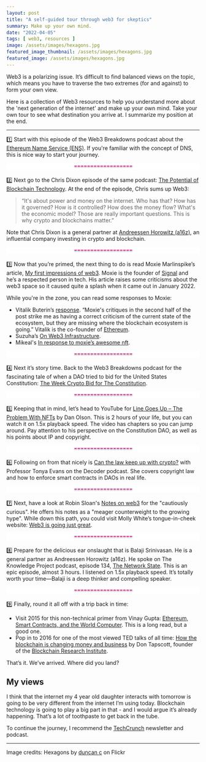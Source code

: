 ```yaml
---
layout: post
title: "A self-guided tour through web3 for skeptics"
summary: Make up your own mind.
date: "2022-04-05"
tags: [ web3, resources ]
image: /assets/images/hexagons.jpg
featured_image_thumbnail: /assets/images/hexagons.jpg
featured_image: /assets/images/hexagons.jpg
---
```


Web3 is a polarizing issue. It’s difficult to find balanced views on the topic, which means you have to traverse the two extremes (for and against) to form your own view.

Here is a collection of Web3 resources to help you understand more about the 'next generation of the internet' and make up your own mind. Take your own tour to see what destination you arrive at. I summarize my position at the end.

---

1️⃣ Start with this episode of the Web3 Breakdowns podcast about the 
[Ethereum Name Service (ENS)](https://www.joincolossus.com/episodes/97809264/millegan-ethereum-name-service?tab=shownotes). If you're familiar with the concept of DNS, this is nice way to start your journey.

<img src="/assets/images/pinkline.png"/>

2️⃣ Next go to the Chris Dixon episode of the same podcast: [The Potential of Blockchain Technology](https://www.joincolossus.com/episodes/22848496/dixon-the-potential-of-blockchain-technology?tab=shownotes). At the end of the episode, Chris sums up Web3: 
> “It's about power and money on the internet. Who has that? How has it governed? How is it controlled? 
> How does the money flow? What's the economic model? Those are really important questions. This is why crypto and blockchains matter.”

Note that Chris Dixon is a general partner at [Andreessen Horowitz (a16z)](https://a16z.com/), an influential company investing in crypto and blockchain.

<img src="/assets/images/pinkline.png"/>

3️⃣ Now that you’re primed, the next thing to do is read Moxie Marlinspike’s article, [My first impressions of web3](https://moxie.org/2022/01/07/web3-first-impressions.html). Moxie is the founder of [Signal](https://signal.org/en/) and he’s a respected person in tech. His article raises some criticisms about the web3 space so it caused quite a splash when it came out in January 2022.  

While you're in the zone, you can read some responses to Moxie:

* Vitalik Buterin’s [response](https://www.reddit.com/r/ethereum/comments/ryk3it/my_first_impressions_of_web3/hrrz15r/). 
“Moxie's critiques in the second half of the post strike me as having a correct criticism of the current state of the ecosystem, but they are missing where the blockchain ecosystem is going.” Vitalik is the co-founder of [Ethereum](https://ethereum.org/en/).
* Suzuha’s [On Web3 Infrastructure](https://mirror.xyz/suzuha.eth/vb5E5lhzmPTcpxOJcz6Q211TDgSvoFwDLA6JSM1V37Q).
* Mikeal's [In response to moxie’s awesome nft](https://mikeal.notion.site/in-response-to-moxie-s-awesome-nft-d4880b55c61e42e3bfd9525a8a78d8ef).

<img src="/assets/images/pinkline.png"/>

4️⃣ Next it’s story time. Back to the Web3 Breakdowns podcast for the fascinating tale of when a DAO tried to bid for the United States Constitution: [The Week Crypto Bid for The Constitution](https://www.joincolossus.com/episodes/45635106/piedrafita-the-week-crypto-bid-for-the-constitution?tab=shownotes). 

<img src="/assets/images/pinkline.png"/>

5️⃣ Keeping that in mind, let’s head to YouTube for [Line Goes Up – The Problem With NFTs](https://www.youtube.com/watch?v=YQ_xWvX1n9g) by Dan Olson. This is 
2 hours of your life, but you can watch it on 1.5x playback speed. The video has chapters so you can jump around. Pay attention to his perspective on the Constitution DAO, as well as his points about IP and copyright.

<img src="/assets/images/pinkline.png"/>

6️⃣ Following on from that nicely is [Can the law keep up with crypto?](https://www.theverge.com/22944579/crypto-bitcoin-internet-law-nft-tiktok-dances-tonya-evans-interview) with Professor Tonya Evans on the Decoder podcast. She covers copyright law and how to enforce smart contracts in DAOs in real life. 

<img src="/assets/images/pinkline.png"/>

7️⃣ Next, have a look at Robin Sloan's [Notes on web3](https://www.robinsloan.com/lab/notes-on-web3/) for the "cautiously curious". He offers his notes as a "meager counterweight to the growing hype". 
While down this path, you could visit Molly White’s tongue-in-cheek website: [Web3 is going just great](https://web3isgoinggreat.com/). 

<img src="/assets/images/pinkline.png"/>

8️⃣ Prepare for the delicious ear onslaught that is Balaji Srinivasan. He is a general partner as Andreessen Horowitz (a16z). He spoke on 
The Knowledge Project podcast, episode 134, [The Network State](https://open.spotify.com/episode/7tigpgcGreaPgpvTG88MAm?si=9610d21312c947ff). This is an epic episode, 
almost 3 hours. I listened on 1.5x playback speed. It’s totally worth your time—Balaji is a deep thinker and compelling speaker.

<img src="/assets/images/pinkline.png"/>

9️⃣ Finally, round it all off with a trip back in time: 

* Visit 2015 for this non-technical primer from Vinay Gupta: [Ethereum, Smart Contracts, and the World Computer](https://consensys.net/blog/news/programmable-blockchains-in-context-ethereum-smart-contracts-and-the-world-computer/). This is a long read, but a good one.
* Pop in to 2016 for one of the most viewed TED talks of all time: [How the blockchain is changing money and business](https://www.youtube.com/watch?v=Pl8OlkkwRpc) by Don Tapscott, founder of the [Blockchain Research Institute](https://www.blockchainresearchinstitute.org/). 

That’s it. We’ve arrived. Where did you land? 

## My views 

I think that the internet my 4 year old daughter interacts with tomorrow is going to be very different from the internet I’m using today. Blockchain technology is going to play a big part in that - and I would argue it’s already happening. That’s a lot of toothpaste to get back in the tube. 

To continue the journey, I recommend the [TechCrunch](https://techcrunch.com/tag/chain-reaction/) newsletter and podcast.

---

Image credits: Hexagons by [duncan c](https://www.flickr.com/photos/duncan/3803572722/in/photolist-6N7iE3-7faihc-6FvYjs-5DDPiM-b5yWU-RrvkM2-91wkn3-91tcw8-enmWWL-TFbjPe-4SgavU-XHpqt7-a5zAyQ-cGJen-kE8Q-886HD8-jFgKSh-whyaQU-T5cVMQ-WqTxyV-2mmYqMy-6GD7va-EEBVW7-bqdnxe-EEzM9v-ENMNBn-7fea4E-DRpCvH-7faj2i-6Y9CqK-nH7X1W-2iS2ybU-6FrRGD-oehC6W-6FvYRj-mEJJQn-6FrQWM-6FvY8E-6FvZp7-93GqUQ-6cM15F-aPe8yB-G7ugX-uhdFXn-5ciYje-r8n74D-iQ5ECd-qYG3mq-7febVj-fSBnPA) on Flickr
